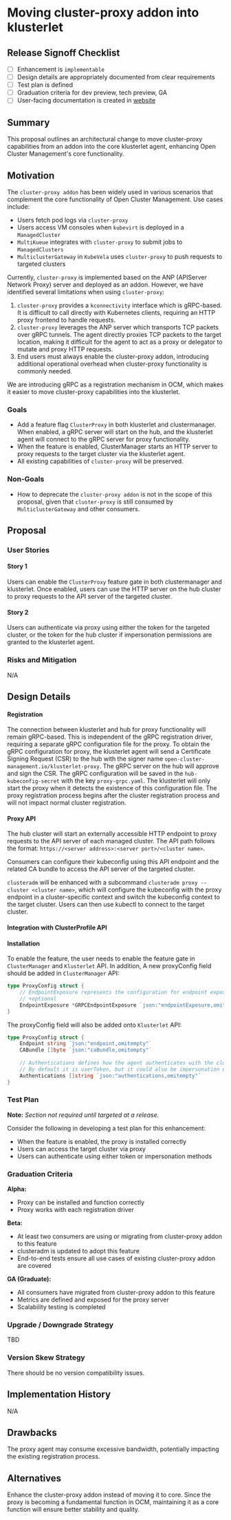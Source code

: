 # Moving cluster-proxy addon into klusterlet

## Release Signoff Checklist

- [ ] Enhancement is `implementable`
- [ ] Design details are appropriately documented from clear requirements
- [ ] Test plan is defined
- [ ] Graduation criteria for dev preview, tech preview, GA
- [ ] User-facing documentation is created in [website](https://github.com/open-cluster-management-io/open-cluster-management-io.github.io/)

## Summary

This proposal outlines an architectural change to move cluster-proxy capabilities from an addon into the core
klusterlet agent, enhancing Open Cluster Management's core functionality.

## Motivation

The `cluster-proxy addon` has been widely used in various scenarios that complement the core functionality of
Open Cluster Management. Use cases include:
- Users fetch pod logs via `cluster-proxy`
- Users access VM consoles when `kubevirt` is deployed in a `ManagedCluster`
- `MultiKueue` integrates with `cluster-proxy` to submit jobs to `ManagedClusters`
- `MulticlusterGateway` in `KubeVela` uses `cluster-proxy` to push requests to targeted clusters

Currently, `cluster-proxy` is implemented based on the ANP (APIServer Network Proxy) server and deployed as an addon.
However, we have identified several limitations when using `cluster-proxy`:

1. `cluster-proxy` provides a `kconnectivity` interface which is gRPC-based. It is difficult to call directly
   with Kubernetes clients, requiring an HTTP proxy frontend to handle requests.
2. `cluster-proxy` leverages the ANP server which transports TCP packets over gRPC tunnels. The agent directly
   proxies TCP packets to the target location, making it difficult for the agent to act as a proxy or delegator
   to mutate and proxy HTTP requests.
3. End users must always enable the cluster-proxy addon, introducing additional operational overhead when
   cluster-proxy functionality is commonly needed.

We are introducing gRPC as a registration mechanism in OCM, which makes it easier to move cluster-proxy
capabilities into the klusterlet.

### Goals

- Add a feature flag `ClusterProxy` in both klusterlet and clustermanager. When enabled, a gRPC server will
  start on the hub, and the klusterlet agent will connect to the gRPC server for proxy functionality.
- When the feature is enabled, ClusterManager starts an HTTP server to proxy requests to the target cluster
  via the klusterlet agent.
- All existing capabilities of `cluster-proxy` will be preserved.

### Non-Goals

- How to deprecate the `cluster-proxy addon` is not in the scope of this proposal, given that `cluster-proxy`
  is still consumed by `MulticlusterGateway` and other consumers.

## Proposal

### User Stories

#### Story 1

Users can enable the `ClusterProxy` feature gate in both clustermanager and klusterlet. Once enabled, users can
use the HTTP server on the hub cluster to proxy requests to the API server of the targeted cluster.

#### Story 2

Users can authenticate via proxy using either the token for the targeted cluster, or the token for the hub
cluster if impersonation permissions are granted to the klusterlet agent.


### Risks and Mitigation

N/A

## Design Details

#### Registration
The connection between klusterlet and hub for proxy functionality will remain gRPC-based. This is independent
of the gRPC registration driver, requiring a separate gRPC configuration file for the proxy. To obtain the gRPC
configuration for proxy, the klusterlet agent will send a Certificate Signing Request (CSR) to the hub with the
signer name `open-cluster-management.io/klusterlet-proxy`. The gRPC server on the hub will approve and sign the
CSR. The gRPC configuration will be saved in the `hub-kubeconfig-secret` with the key `proxy-grpc.yaml`. The
klusterlet will only start the proxy when it detects the existence of this configuration file. The proxy
registration process begins after the cluster registration process and will not impact normal cluster
registration.

#### Proxy API

The hub cluster will start an externally accessible HTTP endpoint to proxy requests to the API server of each managed
cluster. The API path follows the format: `https://<server address>:<server port>/<cluster name>`.

Consumers can configure their kubeconfig using this API endpoint and the related CA bundle to access the API server
of the targeted cluster.

`clusteradm` will be enhanced with a subcommand `clusteradm proxy --cluster <cluster name>`, which will configure
the kubeconfig with the proxy endpoint in a cluster-specific context and switch the kubeconfig context to the target
cluster. Users can then use kubectl to connect to the target cluster.

#### Integration with ClusterProfile API

#### Installation

To enable the feature, the user needs to enable the feature gate in `ClusterManager` and `Klusterlet` API.
In addition, A new proxyConfig field should be added in `ClusterManager` API:

```go
type ProxyConfig struct {
    // EndpointExposure represents the configuration for endpoint exposure.
    // +optional
    EndpointExposure *GRPCEndpointExposure `json:"endpointExposure,omitempty"`
}
```

The proxyConfig field will also be added onto `Klusterlet` API:

```go
type ProxyConfig struct {
    Endpoint string `json:"endpoint,omitempty"`
    CABundle []byte `json:"caBundle,omitempty"`
    
    // Authentications defines how the agent authenticates with the cluster.
    // By default it is userToken, but it could also be impersonation or both.
    Authentications []string `json:"authentications,omitempty"`
}
```

### Test Plan

**Note:** *Section not required until targeted at a release.*

Consider the following in developing a test plan for this enhancement:
- When the feature is enabled, the proxy is installed correctly
- Users can access the target cluster via proxy
- Users can authenticate using either token or impersonation methods

### Graduation Criteria

**Alpha:**
- Proxy can be installed and function correctly
- Proxy works with each registration driver

**Beta:**
- At least two consumers are using or migrating from cluster-proxy addon to this feature
- clusteradm is updated to adopt this feature
- End-to-end tests ensure all use cases of existing cluster-proxy addon are covered

**GA (Graduate):**
- All consumers have migrated from cluster-proxy addon to this feature
- Metrics are defined and exposed for the proxy server
- Scalability testing is completed

### Upgrade / Downgrade Strategy

TBD

### Version Skew Strategy

There should be no version compatibility issues.

## Implementation History

N/A

## Drawbacks

The proxy agent may consume excessive bandwidth, potentially impacting the existing registration process.

## Alternatives

Enhance the cluster-proxy addon instead of moving it to core. Since the proxy is becoming a fundamental function
in OCM, maintaining it as a core function will ensure better stability and quality.

